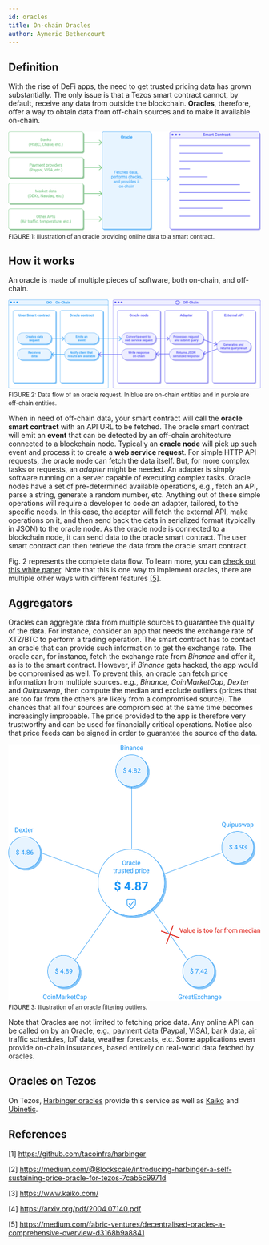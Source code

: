 ```yaml
---
id: oracles
title: On-chain Oracles
author: Aymeric Bethencourt
---
```


## Definition
With the rise of DeFi apps, the need to get trusted pricing data has grown substantially. The only issue is that a Tezos smart contract cannot, by default, receive any data from outside the blockchain. **Oracles**, therefore, offer a way to obtain data from off-chain sources and to make it available on-chain. 

![](oracles.svg)
<small className="figure">FIGURE 1: Illustration of an oracle providing online data to a smart contract.</small>

## How it works
An oracle is made of multiple pieces of software, both on-chain, and off-chain.

![](oracle-on-off.svg)
<small className="figure">FIGURE 2: Data flow of an oracle request. In blue are on-chain entities and in purple are off-chain entities.</small>

When in need of off-chain data, your smart contract will call the  **oracle smart contract** with an API URL to be fetched. The oracle smart contract will emit an **event** that can be detected by an off-chain architecture connected to a blockchain node. Typically an **oracle node** will pick up such event and process it to create a **web service request**. For simple HTTP API requests, the oracle node can fetch the data itself. But, for more complex tasks or requests, an _adapter_ might be needed. An adapter is simply software running on a server capable of executing complex tasks. Oracle nodes have a set of pre-determined available operations, e.g., fetch an API, parse a string, generate a random number, etc. Anything out of these simple operations will require a developer to code an adapter, tailored, to the specific needs. In this case, the adapter will fetch the external API, make operations on it, and then send back the data in serialized format (typically in JSON) to the oracle node. As the oracle node is connected to a blockchain node, it can send data to the oracle smart contract. The user smart contract can then retrieve the data from the oracle smart contract.

Fig. 2 represents the complete data flow. To learn more, you can [check out this white paper](https://arxiv.org/pdf/2004.07140.pdf). Note that this is one way to implement oracles, there are multiple other ways with different features [[5]](/defi/oracles#references).

## Aggregators
Oracles can aggregate data from multiple sources to guarantee the quality of the data. For instance, consider an app that needs the exchange rate of XTZ/BTC to perform a trading operation. The smart contract has to contact an oracle that can provide such information to get the exchange rate. The oracle can, for instance, fetch the exchange rate from _Binance_ and offer it, as is to the smart contract. However, if _Binance_ gets hacked, the app would be compromised as well. To prevent this, an oracle can fetch price information from multiple sources. e.g., _Binance_, _CoinMarketCap_, _Dexter_ and _Quipuswap_, then compute the median and exclude outliers (prices that are too far from the others are likely from a compromised source). The chances that all four sources are compromised at the same time becomes increasingly improbable. The price provided to the app is therefore very trustworthy and can be used for financially critical operations. Notice also that price feeds can be signed in order to guarantee the source of the data.

![](oracle-filter.svg)
<small className="figure">FIGURE 3: Illustration of an oracle filtering outliers.</small>

Note that Oracles are not limited to fetching price data. Any online API can be called on by an Oracle, e.g., payment data (Paypal, VISA), bank data, air traffic schedules, IoT data, weather forecasts, etc. Some applications even provide on-chain insurances, based entirely on real-world data fetched by oracles.

## Oracles on Tezos

On Tezos, [Harbinger oracles](https://github.com/tacoinfra/harbinger) provide this service as well as [Kaiko](https://www.kaiko.com/) and [Ubinetic](https://ubinetic.com/).

## References

[1] <https://github.com/tacoinfra/harbinger>

[2] <https://medium.com/@Blockscale/introducing-harbinger-a-self-sustaining-price-oracle-for-tezos-7cab5c9971d>

[3] <https://www.kaiko.com/>

[4] <https://arxiv.org/pdf/2004.07140.pdf>

[5] <https://medium.com/fabric-ventures/decentralised-oracles-a-comprehensive-overview-d3168b9a8841>
